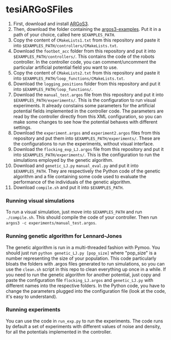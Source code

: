 # tesiARGoSFiles

1. First, download and install [ARGoS3](https://www.argos-sim.info/index.php).
2. Then, download the folder containing the [argos3-examples](https://www.argos-sim.info/examples.php). Put it in a path of your choice, called here ``$EXAMPLES_PATH``.
3. Copy the content of ``CMakeLists1.txt`` from this repository and paste it into ``$EXAMPLES_PATH/controllers/CMakeLists.txt``.
4. Download the ``footbot_acc`` folder from this repository and put it into ``$EXAMPLES_PATH/controllers/``. This contains the code of the robots controller. In the controller code, you can comment/uncomment the particular artificial potential field you want to use. 
5. Copy the content of ``CMakeLists2.txt`` from this repository and paste it into ``$EXAMPLES_PATH/loop_functions/CMakeLists.txt``.
6. Download the ``logging_positions`` folder from this repository and put it into ``$EXAMPLES_PATH/loop_functions/``.
7. Download the ``manual_test.argos`` file from this repository and put it into ``$EXAMPLES_PATH/experiments/``. This is the configuration to run visual experiments. It already constains some parameters for the artificial potential fields implemented in the controller code. The parameters are read by the controller directly from this XML configuration, so you can make some changes to see how the potential behaves with different settings.
8. Download the ``experiment.argos`` and ``experiment2.argos`` files from this repository and put them into ``$EXAMPLES_PATH/experiments/``. These are the configurations to run the experiments, without visual interface.
9. Download the ``flocking_exp_LJ.argos`` file from this repository and put it into ``$EXAMPLES_PATH/experiments/``. This is the configuration to run the simulations employed by the genetic algorithm.
10. Download and ``genetic_LJ.py`` ``manual_eval.py`` and put it into ``$EXAMPLES_PATH``. They are respectively the Python code of the genetic algorithm and a file containing some code used to evaluate the performance of the individuals of the genetic algorithm.
11. Download ``compile.sh`` and put it into ``$EXAMPLES_PATH``. 

### Running visual simulations
To run a visual simulation, just move into ``$EXAMPLES_PATH`` and run ``./compile.sh``. This should compile the code of your controller. Then run ``argos3 -c experiments/manual_test.argos``. 

### Running genetic algorithm for Lennard-Jones
The genetic algorithm is run in a multi-threaded fashion with Pymoo. You should just run ``python genetic_LJ.py [pop_size]`` where "pop_size" is a number representing the size of your population. This code particularly bloats the folders with .argos files generated to run simulations, so you can use the ``clean.sh`` script in this repo to clean everything up once in a while.
If you need to run the genetic algorithm for another potential, just copy and paste the configuration file ``flocking_LJ.argos`` and ``genetic_LJ.py`` with different names into the respective folders. In the Python code, you have to change the parameters plugged into the configuration file (look at the code, it's easy to understand). 

### Running experiments
You can use the code in ``run_exp.py`` to run the experiments. The code runs by default a set of experiments with different values of noise and density, for all the potentials implemented in the controller.
